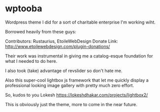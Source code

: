 # wptooba
Wordpress theme I did for a sort of charitable enterprise I'm working wiht.

Borrowed heavily from these guys: 

Contributors: Rustaurius, EtoileWebDesign
Donate Link: http://www.etoilewebdesign.com/plugin-donations/

Their work was instrumental in giving me a catalog-esque foundation for what I needed to do here. 

I also took (take) advantage of revslider so don't hate me.

Also this super-cool lightbox js framework that let me quickly display a professional looking image gallery with pretty much zero effort.

So, kudos to you Lokesh https://lokeshdhakar.com/projects/lightbox2/

This is obviously just the theme, more to come in the near future.

